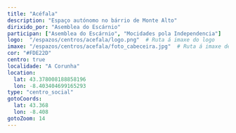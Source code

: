 ```yaml
---
title: "Acéfala"
description: "Espaço autónomo no bárrio de Monte Alto"
dirixido_por: "Asemblea do Escárnio"
participan: ["Asemblea do Escárnio", "Mocidades pola Independencia"]
logo:  "/espazos/centros/acefala/logo.png"  # Ruta á imaxe do logo
imaxe: "/espazos/centros/acefala/foto_cabeceira.jpg"  # Ruta á imaxe de fondo
cor: "#FDE22D"
centro: true
localidade: "A Corunha"
location:
  lat: 43.378008188858196
  lon: -8.403404699165293
type: "centro_social"
gotoCoords:
  lat: 43.368
  lon: -8.408
gotoZoom: 14
---
```

